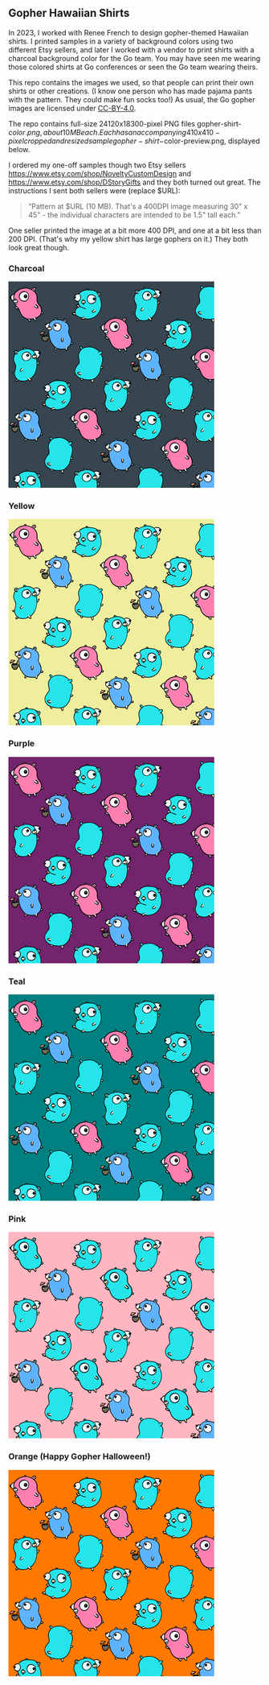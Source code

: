 ## Gopher Hawaiian Shirts

In 2023, I worked with Renee French to design gopher-themed Hawaiian shirts.
I printed samples in a variety of background colors using two different Etsy sellers,
and later I worked with a vendor to print shirts with a charcoal background color
for the Go team. You may have seen me wearing those colored shirts at Go conferences
or seen the Go team wearing theirs.

This repo contains the images we used, so that people can print their own shirts
or other creations. (I know one person who has made pajama pants with the pattern.
They could make fun socks too!)
As usual, the Go gopher images are licensed under [CC-BY-4.0](https://creativecommons.org/licenses/by/4.0/).

The repo contains full-size 24120x18300-pixel PNG files gopher-shirt-$color.png, about 10 MB each.
Each has an accompanying 410x410-pixel cropped and resized sample gopher-shirt-$color-preview.png,
displayed below.

I ordered my one-off samples though two Etsy sellers <https://www.etsy.com/shop/NoveltyCustomDesign>
and <https://www.etsy.com/shop/DStoryGifts> and they both turned out great.
The instructions I sent both sellers were (replace $URL):

> “Pattern at $URL (10 MB). That's a 400DPI image measuring 30" x 45" - the individual characters are intended to be 1.5" tall each.”

One seller printed the image at a bit more 400 DPI, and one at a bit less than 200 DPI.
(That's why my yellow shirt has large gophers on it.) They both look great though.

### Charcoal

![charcoal crop](gopher-shirt-charcoal-preview.png)

### Yellow

![yellow crop](gopher-shirt-yellow-preview.png)

### Purple

![purple crop](gopher-shirt-purple-preview.png)

### Teal

![teal crop](gopher-shirt-teal-preview.png)

### Pink

![pink crop](gopher-shirt-pink-preview.png)

### Orange (Happy Gopher Halloween!)

![orange crop](gopher-shirt-orange-preview.png)

